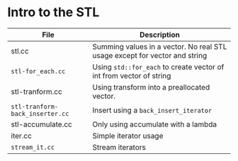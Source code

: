 # Intro to the STL

| File | Description |
| ---- | ----------- |
| stl.cc  | Summing values in a vector. No real STL usage except for vector and string |
| ```stl-for_each.cc``` | Using ```std::for_each``` to create vector of int from vector of string |
| stl-tranform.cc | Using transform into a preallocated vector. |
| ```stl-tranform-back_inserter.cc``` | Insert using a ```back_insert_iterator``` |
| stl-accumulate.cc | Only using accumulate with a lambda |
| iter.cc | Simple iterator usage |
| ```stream_it.cc``` | Stream iterators |
